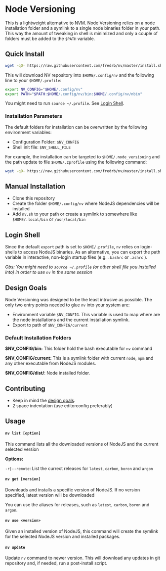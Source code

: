 # Node Versioning

This is a lightweight alternative to [NVM](https://github.com/creationix/nvm). Node Versioning relies on a node installation folder and a symlink to a single node binaries folder in your path. This way the amount of tweaking in shell is minimized and only a couple of folders must be added to the `$PATH` variable.  

## Quick Install

```bash
wget -qO- https://raw.githubusercontent.com/fredrb/nv/master/install.sh | bash
```

This will download NV repository into `$HOME/.config/nv` and the following line to your `$HOME/.profile`:

```bash
export NV_CONFIG="$HOME/.config/nv"
export PATH="$PATH:$HOME/.config/nv/bin:$HOME/.config/nv/nbin"
```

You might need to run `source ~/.profile`. See [Login Shell](#login-shell).

### Installation Parameters

The default folders for installation can be overwritten by the following environment variables: 

- Configuration Folder: `$NV_CONFIG`
- Shell init file: `$NV_SHELL_FILE`

For example, the installation can be targeted to `$HOME/.node_versioning` and the path update to file `$HOME/.zprofile` using the following command:

```bash
wget -qO- https://raw.githubusercontent.com/fredrb/nv/master/install.sh | NV_CONFIG="$HOME/.ndenv" NV_SHELL_FILE="$HOME/.zprofile" bash

```

## Manual Installation

- Clone this repository 
- Create the folder `$HOME/.config/nv` where NodeJS dependencies will be installed 
- Add `nv.sh` to your path or create a symlink to somewhere like `$HOME/.local/bin` or `/usr/local/bin`

## Login Shell

Since the default `export` path is set to `$HOME/.profile`, `nv` relies on login-shells to access NodeJS binaries. As an alternative, you can export the path variable in interactive, non-login startup files (e.g. `.bashrc` or `.zshrc` ).

*Obs: You might need to `source ~/.profile` (or other shell file you installed into) in order to use `nv` in the same session*

## Design Goals

Node Versioning was designed to be the least intrusive as possible. The only two entry points needed to glue `nv` into your system are:

-  Environment variable `$NV_CONFIG`. This variable is used to map where are the node installations and the current installation symlink.
- Export to path of `$NV_CONFIG/current`

### Default Installation Folders

**$NV_CONFIG/bin:** This folder hold the bash executable for `nv` command

**$NV_CONFIG/current:** This is a symlink folder with current `node`, `npm` and any other executable from NodeJS modules.

**$NV_CONFIG/dist/<version>**: Node installed folder. 

## Contributing

- Keep in mind the [design goals](#design-goals).
- 2 space indentation (use editorconfig preferably)

## Usage

#### `nv list [option]`

This command lists all the downloaded versions of NodeJS and the current selected version

**Options:**

`-r|--remote`: List the currect releases for `latest`, `carbon`, `boron` and `argon`

#### `nv get [version]`

Downloads and installs a specific version of NodeJS. If no version specified, latest version will be downloaded

You can use the aliases for releases, such as `latest`, `carbon`, `boron` and `argon`.

#### `nv use <version>` 

Given an installed version of NodeJS, this command will create the symlink for the selected NodeJS version and installed packages.


#### `nv update`

Update `nv` command to newer version. This will download any updates in git repository and, if needed, run a post-install script.



